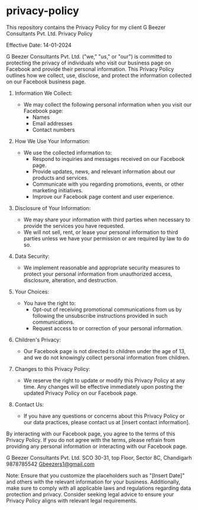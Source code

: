# privacy-policy
This repository contains the Privacy Policy for my client G Beezer Consultants Pvt. Ltd.
Privacy Policy


Effective Date: 14-01-2024


G Beezer Consultants Pvt. Ltd. ("we," "us," or "our") is committed to protecting the privacy of individuals who visit our business page on Facebook and provide their personal information. This Privacy Policy outlines how we collect, use, disclose, and protect the information collected on our Facebook business page.

1. Information We Collect:
   - We may collect the following personal information when you visit our Facebook page:
     - Names
     - Email addresses
     - Contact numbers

2. How We Use Your Information:
   - We use the collected information to:
     - Respond to inquiries and messages received on our Facebook page.
     - Provide updates, news, and relevant information about our products and services.
     - Communicate with you regarding promotions, events, or other marketing initiatives.
     - Improve our Facebook page content and user experience.

3. Disclosure of Your Information:
   - We may share your information with third parties when necessary to provide the services you have requested.
   - We will not sell, rent, or lease your personal information to third parties unless we have your permission or are required by law to do so.

4. Data Security:
   - We implement reasonable and appropriate security measures to protect your personal information from unauthorized access, disclosure, alteration, and destruction.

5. Your Choices:
   - You have the right to:
     - Opt-out of receiving promotional communications from us by following the unsubscribe instructions provided in such communications.
     - Request access to or correction of your personal information.

6. Children's Privacy:
   - Our Facebook page is not directed to children under the age of 13, and we do not knowingly collect personal information from children.

7. Changes to this Privacy Policy:
   - We reserve the right to update or modify this Privacy Policy at any time. Any changes will be effective immediately upon posting the updated Privacy Policy on our Facebook page.

8. Contact Us:
   - If you have any questions or concerns about this Privacy Policy or our data practices, please contact us at [insert contact information].

By interacting with our Facebook page, you agree to the terms of this Privacy Policy. If you do not agree with the terms, please refrain from providing any personal information or interacting with our Facebook page.

G Beezer Consultants Pvt. Ltd.
SCO 30-31, top Floor, Sector 8C, Chandigarh
9878785542
Gbeezers1@gmail.com

Note: Ensure that you customize the placeholders such as "[Insert Date]" and others with the relevant information for your business. Additionally, make sure to comply with all applicable laws and regulations regarding data protection and privacy. Consider seeking legal advice to ensure your Privacy Policy aligns with relevant legal requirements.
